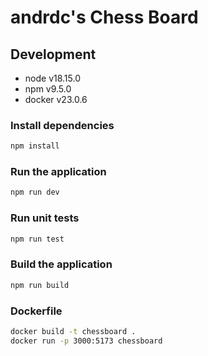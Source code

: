 # andrdc's Chess Board

## Development
- node v18.15.0
- npm v9.5.0
- docker v23.0.6
### Install dependencies
```sh
npm install
```
### Run the application
```sh
npm run dev
```
### Run unit tests
```sh
npm run test
```
### Build the application
```sh
npm run build
```
### Dockerfile
```sh
docker build -t chessboard .
docker run -p 3000:5173 chessboard 
```